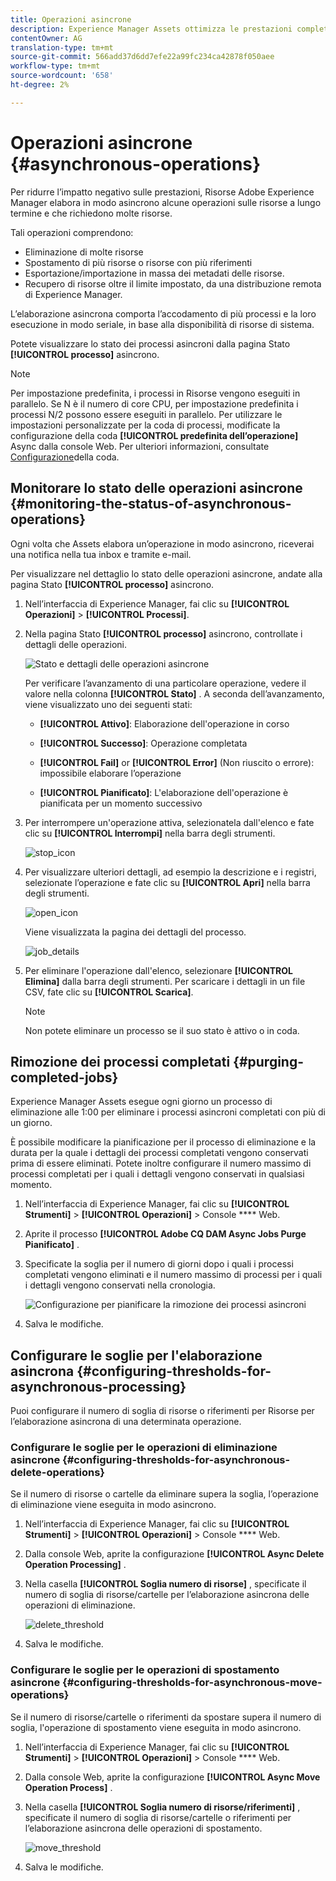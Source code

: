 ```yaml
---
title: Operazioni asincrone
description: Experience Manager Assets ottimizza le prestazioni completando in modo asincrono alcune attività che richiedono risorse.
contentOwner: AG
translation-type: tm+mt
source-git-commit: 566add37d6dd7efe22a99fc234ca42878f050aee
workflow-type: tm+mt
source-wordcount: '658'
ht-degree: 2%

---
```



# Operazioni asincrone {#asynchronous-operations}

Per ridurre l’impatto negativo sulle prestazioni, Risorse Adobe Experience Manager elabora in modo asincrono alcune operazioni sulle risorse a lungo termine e che richiedono molte risorse.

Tali operazioni comprendono:

* Eliminazione di molte risorse
* Spostamento di più risorse o risorse con più riferimenti
* Esportazione/importazione in massa dei metadati delle risorse.
* Recupero di risorse oltre il limite impostato, da una distribuzione remota di Experience Manager.

L’elaborazione asincrona comporta l’accodamento di più processi e la loro esecuzione in modo seriale, in base alla disponibilità di risorse di sistema.

Potete visualizzare lo stato dei processi asincroni dalla pagina Stato **[!UICONTROL processo]** asincrono.

>[!NOTE]
>
>Per impostazione predefinita, i processi in Risorse vengono eseguiti in parallelo. Se N è il numero di core CPU, per impostazione predefinita i processi N/2 possono essere eseguiti in parallelo. Per utilizzare le impostazioni personalizzate per la coda di processi, modificate la configurazione della coda **[!UICONTROL predefinita dell’operazione]** Async dalla console Web. Per ulteriori informazioni, consultate [Configurazione](https://sling.apache.org/documentation/bundles/apache-sling-eventing-and-job-handling.html#queue-configurations)della coda.

## Monitorare lo stato delle operazioni asincrone {#monitoring-the-status-of-asynchronous-operations}

Ogni volta che Assets elabora un’operazione in modo asincrono, riceverai una notifica nella tua inbox e tramite e-mail.

Per visualizzare nel dettaglio lo stato delle operazioni asincrone, andate alla pagina Stato **[!UICONTROL processo]** asincrono.

1. Nell’interfaccia di Experience Manager, fai clic su **[!UICONTROL Operazioni]** > **[!UICONTROL Processi]**.

1. Nella pagina Stato **[!UICONTROL processo]** asincrono, controllate i dettagli delle operazioni.

   ![Stato e dettagli delle operazioni asincrone](assets/AsyncOperation-status.png)

   Per verificare l’avanzamento di una particolare operazione, vedere il valore nella colonna **[!UICONTROL Stato]** . A seconda dell’avanzamento, viene visualizzato uno dei seguenti stati:

   * **[!UICONTROL Attivo]**: Elaborazione dell&#39;operazione in corso

   * **[!UICONTROL Successo]**: Operazione completata

   * **[!UICONTROL Fail]** or **[!UICONTROL Error]** (Non riuscito o errore): impossibile elaborare l’operazione

   * **[!UICONTROL Pianificato]**: L&#39;elaborazione dell&#39;operazione è pianificata per un momento successivo

1. Per interrompere un&#39;operazione attiva, selezionatela dall&#39;elenco e fate clic su **[!UICONTROL Interrompi]** nella barra degli strumenti.

   ![stop_icon](assets/stop_icon.png)

1. Per visualizzare ulteriori dettagli, ad esempio la descrizione e i registri, selezionate l’operazione e fate clic su **[!UICONTROL Apri]** nella barra degli strumenti.

   ![open_icon](assets/open_icon.png)

   Viene visualizzata la pagina dei dettagli del processo.

   ![job_details](assets/job_details.png)

1. Per eliminare l&#39;operazione dall&#39;elenco, selezionare **[!UICONTROL Elimina]** dalla barra degli strumenti. Per scaricare i dettagli in un file CSV, fate clic su **[!UICONTROL Scarica]**.

   >[!NOTE]
   >
   >Non potete eliminare un processo se il suo stato è attivo o in coda.

## Rimozione dei processi completati {#purging-completed-jobs}

Experience Manager Assets esegue ogni giorno un processo di eliminazione alle 1:00 per eliminare i processi asincroni completati con più di un giorno.

È possibile modificare la pianificazione per il processo di eliminazione e la durata per la quale i dettagli dei processi completati vengono conservati prima di essere eliminati. Potete inoltre configurare il numero massimo di processi completati per i quali i dettagli vengono conservati in qualsiasi momento.

1. Nell’interfaccia di Experience Manager, fai clic su **[!UICONTROL Strumenti]** > **[!UICONTROL Operazioni]** > Console **** Web.
1. Aprite il processo **[!UICONTROL Adobe CQ DAM Async Jobs Purge Pianificato]** .
1. Specificate la soglia per il numero di giorni dopo i quali i processi completati vengono eliminati e il numero massimo di processi per i quali i dettagli vengono conservati nella cronologia.

   ![Configurazione per pianificare la rimozione dei processi asincroni](assets/configmgr_purge_asyncjobs.png)

1. Salva le modifiche.

## Configurare le soglie per l&#39;elaborazione asincrona {#configuring-thresholds-for-asynchronous-processing}

Puoi configurare il numero di soglia di risorse o riferimenti per Risorse per l’elaborazione asincrona di una determinata operazione.

### Configurare le soglie per le operazioni di eliminazione asincrone {#configuring-thresholds-for-asynchronous-delete-operations}

Se il numero di risorse o cartelle da eliminare supera la soglia, l’operazione di eliminazione viene eseguita in modo asincrono.

1. Nell’interfaccia di Experience Manager, fai clic su **[!UICONTROL Strumenti]** > **[!UICONTROL Operazioni]** > Console **** Web.
1. Dalla console Web, aprite la configurazione **[!UICONTROL Async Delete Operation Processing]** .
1. Nella casella **[!UICONTROL Soglia numero di risorse]** , specificate il numero di soglia di risorse/cartelle per l’elaborazione asincrona delle operazioni di eliminazione.

   ![delete_threshold](assets/delete_threshold.png)

1. Salva le modifiche.

### Configurare le soglie per le operazioni di spostamento asincrone {#configuring-thresholds-for-asynchronous-move-operations}

Se il numero di risorse/cartelle o riferimenti da spostare supera il numero di soglia, l&#39;operazione di spostamento viene eseguita in modo asincrono.

1. Nell’interfaccia di Experience Manager, fai clic su **[!UICONTROL Strumenti]** > **[!UICONTROL Operazioni]** > Console **** Web.
1. Dalla console Web, aprite la configurazione **[!UICONTROL Async Move Operation Process]** .
1. Nella casella **[!UICONTROL Soglia numero di risorse/riferimenti]** , specificate il numero di soglia di risorse/cartelle o riferimenti per l’elaborazione asincrona delle operazioni di spostamento.

   ![move_threshold](assets/move_threshold.png)

1. Salva le modifiche.
